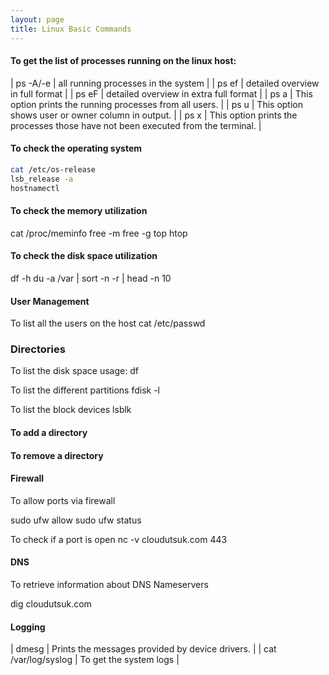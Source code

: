 ```yaml
---
layout: page
title: Linux Basic Commands
---
```



#### To get the list of processes running on the linux host:

| ps -A/-e |  all running processes in the system | 
| ps ef | detailed overview in  full format | 
| ps eF | detailed overview in  extra full format |
| ps a | This option prints the running processes from all users. | 
| ps u | This option shows user or owner column in output. | 
| ps x | This option prints the processes those have not been executed from the terminal. | 



#### To check the operating system
```bash
cat /etc/os-release
lsb_release -a
hostnamectl
```


#### To check the memory utilization

cat /proc/meminfo
free -m
free -g
top
htop

#### To check the disk space utilization
df -h
du -a /var | sort -n -r | head -n 10


#### User Management
To list all the users on the host
cat /etc/passwd



### Directories
To list the disk space usage:
df

To list the different partitions 
fdisk -l

To list the block devices
lsblk



#### To add a directory

#### To remove a directory




#### Firewall
To allow ports via firewall

sudo ufw allow <portno>
sudo ufw status

To check if a port is open
nc -v cloudutsuk.com 443

#### DNS
To retrieve information about DNS Nameservers

dig cloudutsuk.com


#### Logging
| dmesg | Prints the messages provided by device drivers. | 
| cat /var/log/syslog | To get the system logs | 


